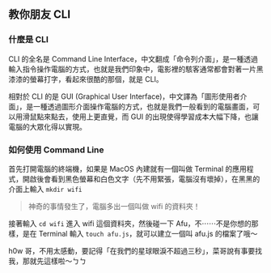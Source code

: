 ## 教你朋友 CLI

### 什麼是 CLI

CLI 的全名是 Command Line Interface，中文翻成「命令列介面」，是一種透過輸入指令操作電腦的方式，也就是我們印象中，電影裡的駭客通常都會對著一片黑漆漆的螢幕打字，看起來很酷的那個，就是 CLI。

相對於 CLI 的是 GUI (Graphical User Interface)，中文譯為「圖形使用者介面」，是一種透過圖形介面操作電腦的方式，也就是我們一般看到的電腦畫面，可以用滑鼠點來點去，使用上更直覺，而 GUI 的出現使得學習成本大幅下降，也讓電腦的大眾化得以實現。

### 如何使用 Command Line

首先打開電腦的終端機，如果是 MacOS 內建就有一個叫做 Terminal 的應用程式，開啟後會看到黑色螢幕和白色文字（先不用緊張，電腦沒有壞掉），在黑黑的介面上輸入 `mkdir wifi`

> 神奇的事情發生了，電腦多出一個叫做 wifi 的資料夾！

接著輸入 `cd wifi` 進入 wifi 這個資料夾，然後碰一下 Afu，不⋯⋯不是你想的那樣，是在 Terminal 輸入 `touch afu.js`，就可以建立一個叫 afu.js 的檔案了哦～

h0w 哥，不用太感動，要記得「在我們的星球眼淚不超過三秒」，菜哥說有事要找我，那就先這樣啦～ㄅㄅ
